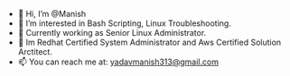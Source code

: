 - 👋 Hi, I’m @Manish
- 👀 I’m interested in Bash Scripting, Linux Troubleshooting. 
- 🌱 Currently working as Senior Linux Administrator. 
- 💞️ Im Redhat Certified System Administrator and Aws Certified Solution Arctitect.
- 📫 You can reach me at: yadavmanish313@gmail.com


<!---
Manish-Support/Manish-Support is a ✨ special ✨ repository because its `README.md` (this file) appears on your GitHub profile.
You can click the Preview link to take a look at your changes.
--->
